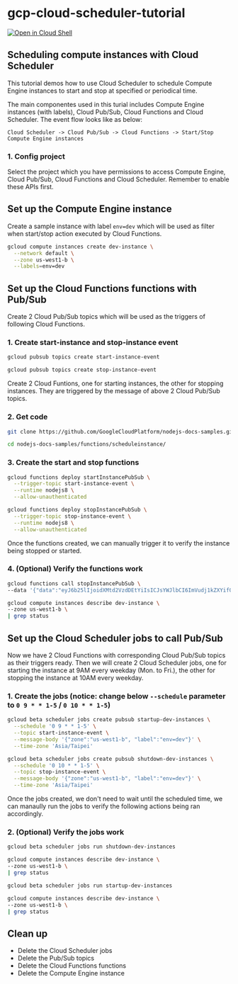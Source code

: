 # gcp-cloud-scheduler-tutorial

[![Open in Cloud
Shell](https://gstatic.com/cloudssh/images/open-btn.png)](https://console.cloud.google.com/home/dashboard?cloudshell=true&cloudshell_git_repo=https://github.com/browny/gcp-cloud-scheduler-tutorial&cloudshell_tutorial=README.md)

## Scheduling compute instances with Cloud Scheduler

This tutorial demos how to use Cloud Scheduler to schedule Compute Engine instances to start and
stop at specified or periodical time.

The main componentes used in this turial includes Compute Engine instances (with labels), Cloud
Pub/Sub, Cloud Functions and Cloud Scheduler. The event flow looks like as below: 

    Cloud Scheduler -> Cloud Pub/Sub -> Cloud Functions -> Start/Stop Compute Engine instances


### 1. Config project

Select the project which you have permissions to access Compute Engine, Cloud Pub/Sub, Cloud
Functions and Cloud Scheduler. Remember to enable these APIs first.

<walkthrough-project-setup></walkthrough-project-setup>


## Set up the Compute Engine instance

Create a sample instance with label `env=dev` which will be used as filter when start/stop action
executed by Cloud Functions.

```bash
gcloud compute instances create dev-instance \
  --network default \
  --zone us-west1-b \
  --labels=env=dev
```


## Set up the Cloud Functions functions with Pub/Sub

Create 2 Cloud Pub/Sub topics which will be used as the triggers of following Cloud Functions.

### 1. Create start-instance and stop-instance event

```bash
gcloud pubsub topics create start-instance-event
```

```bash
gcloud pubsub topics create stop-instance-event
```

Create 2 Cloud Funtions, one for starting instances, the other for stopping instances. They are
triggered by the message of above 2 Cloud Pub/Sub topics.

### 2. Get code

```bash
git clone https://github.com/GoogleCloudPlatform/nodejs-docs-samples.git
```

```bash
cd nodejs-docs-samples/functions/scheduleinstance/
```

### 3. Create the start and stop functions

```bash
gcloud functions deploy startInstancePubSub \
  --trigger-topic start-instance-event \
  --runtime nodejs8 \
  --allow-unauthenticated
```

```bash
gcloud functions deploy stopInstancePubSub \
  --trigger-topic stop-instance-event \
  --runtime nodejs8 \
  --allow-unauthenticated
```

Once the functions created, we can manually trigger it to verify the instance being stopped or
started.

### 4. (Optional) Verify the functions work

```bash
gcloud functions call stopInstancePubSub \
--data '{"data":"eyJ6b25lIjoidXMtd2VzdDEtYiIsICJsYWJlbCI6ImVudj1kZXYifQo="}'
```

```bash
gcloud compute instances describe dev-instance \
--zone us-west1-b \
| grep status
```


## Set up the Cloud Scheduler jobs to call Pub/Sub

Now we have 2 Cloud Functions with corresponding Cloud Pub/Sub topics as their triggers ready. Then
we will create 2 Cloud Scheduler jobs, one for starting the instance at 9AM every weekday (Mon. to
Fri.), the other for stopping the instance at 10AM every weekday. 

### 1. Create the jobs (notice: change below `--schedule` parameter to `0 9 * * 1-5` / `0 10 * * 1-5`)

```bash
gcloud beta scheduler jobs create pubsub startup-dev-instances \
  --schedule '0 9 * * 1-5' \
  --topic start-instance-event \
  --message-body '{"zone":"us-west1-b", "label":"env=dev"}' \
  --time-zone 'Asia/Taipei'
```

```bash
gcloud beta scheduler jobs create pubsub shutdown-dev-instances \
  --schedule '0 10 * * 1-5' \
  --topic stop-instance-event \
  --message-body '{"zone":"us-west1-b", "label":"env=dev"}' \
  --time-zone 'Asia/Taipei'
```

Once the jobs created, we don't need to wait until the scheduled time, we can manaully run the jobs
to verify the following actions being ran accordingly.

### 2. (Optional) Verify the jobs work

```bash
gcloud beta scheduler jobs run shutdown-dev-instances
```

```bash
gcloud compute instances describe dev-instance \
--zone us-west1-b \
| grep status
```

```bash
gcloud beta scheduler jobs run startup-dev-instances
```

```bash
gcloud compute instances describe dev-instance \
--zone us-west1-b \
| grep status
```
	
## Clean up

- Delete the Cloud Scheduler jobs
- Delete the Pub/Sub topics
- Delete the Cloud Functions functions
- Delete the Compute Engine instance
